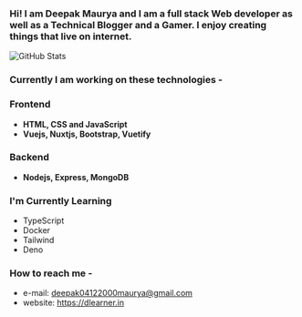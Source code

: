 <!-- ![](https://avatars.githubusercontent.com/u/71115138?v=4) -->
<!-- <img src="https://avatars.githubusercontent.com/u/71115138?v=4" height=200 width = 200></img> -->


### Hi! I am **Deepak Maurya** and I am a **full stack Web developer** as well as a **Technical Blogger** and a **Gamer**. I enjoy creating things that live on internet.
![GitHub Stats](https://github-readme-stats.vercel.app/api?username=deepak04122000&theme=radical)

### Currently I am working on these technologies -
### Frontend
- **HTML, CSS and JavaScript**
- **Vuejs, Nuxtjs, Bootstrap, Vuetify**

### Backend
- **Nodejs, Express, MongoDB**

### I'm Currently Learning

- TypeScript
- Docker
- Tailwind
- Deno


### How to reach me -

- e-mail: deepak04122000maurya@gmail.com 
- website: https://dlearner.in
